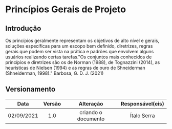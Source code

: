 # Princípios Gerais de Projeto
## Introdução

Os princípios geralmente representam os objetivos de alto nível e gerais, soluções específicas para um escopo bem definido, diretrizes, regras gerais que podem ser vista na prática e padrões que envolvem alguns usuários realizando certas tarefas."Os conjuntos mais conhecidos de princípios e diretrizes são os de Norman (1988), de Tognazzini (2014), as heurísticas de Nielsen (1994) e as regras de ouro de Shneiderman (Shneiderman, 1998)." Barbosa, G. D. J. (2021) 


## Versionamento

|    Data    | Versão |            Alteração            |             Responsável(eis)              |
| :--------: | :----: | :-----------------------------: | :---------------------------------------: |
| 02/09/2021 |  1.0   |      criando o documento        |               Ítalo Serra                 |
